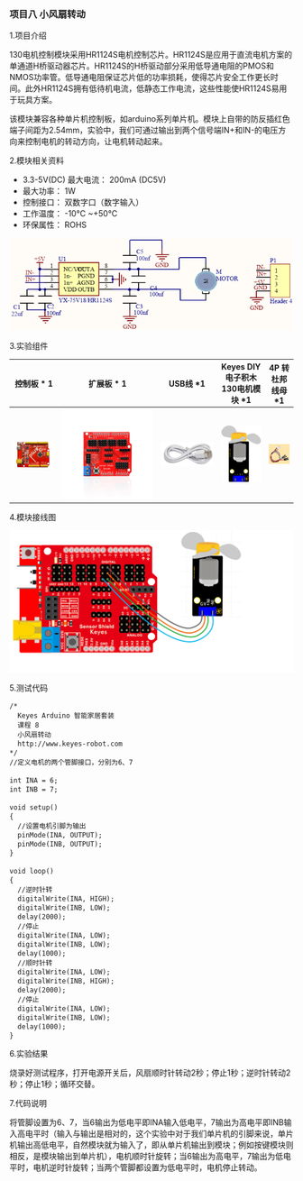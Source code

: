 ### 项目八 小风扇转动

1.项目介绍

130电机控制模块采用HR1124S电机控制芯片。HR1124S是应用于直流电机方案的单通道H桥驱动器芯片。HR1124S的H桥驱动部分采用低导通电阻的PMOS和NMOS功率管。低导通电阻保证芯片低的功率损耗，使得芯片安全工作更长时间。此外HR1124S拥有低待机电流，低静态工作电流，这些性能使HR1124S易用于玩具方案。

该模块兼容各种单片机控制板，如arduino系列单片机。模块上自带的防反插红色端子间距为2.54mm，实验中，我们可通过输出到两个信号端IN+和IN-的电压方向来控制电机的转动方向，让电机转动起来。

2.模块相关资料

- 3.3-5V(DC) 最大电流： 200mA (DC5V)
- 最大功率： 1W 
-  控制接口： 双数字口（数字输入）
- 工作温度： -10°C ~+50°C 
- 环保属性： ROHS

![](./media/image-20250722133821546.png)

3.实验组件

| 控制板 * 1                               | 扩展板 * 1                               | USB线 *1                                 | Keyes DIY电子积木 130电机模块 *1         | 4P 转杜邦线母 *1                         |
| ---------------------------------------- | ---------------------------------------- | ---------------------------------------- | ---------------------------------------- | ---------------------------------------- |
| ![](./media/image-20250722105621894.png) | ![](./media/image-20250722105632148.png) | ![](./media/image-20250722105645371.png) | ![](./media/image-20250722134058613.png) | ![](./media/image-20250722133957646.png) |

4.模块接线图

![](./media/image-20250722134133809.png)

5.测试代码

```
/*
  Keyes Arduino 智能家居套装
  课程 8
  小风扇转动
  http://www.keyes-robot.com
*/
//定义电机的两个管脚接口，分别为6、7

int INA = 6;
int INB = 7;

void setup() 
{
  //设置电机引脚为输出
  pinMode(INA, OUTPUT);
  pinMode(INB, OUTPUT);
}

void loop() 
{
  //逆时针转
  digitalWrite(INA, HIGH);
  digitalWrite(INB, LOW);
  delay(2000);
  //停止
  digitalWrite(INA, LOW);
  digitalWrite(INB, LOW);
  delay(1000);
  //顺时针转
  digitalWrite(INA, LOW);
  digitalWrite(INB, HIGH);
  delay(2000);
  //停止
  digitalWrite(INA, LOW);
  digitalWrite(INB, LOW);
  delay(1000);
}
```

6.实验结果

烧录好测试程序，打开电源开关后，风扇顺时针转动2秒；停止1秒；逆时针转动2秒；停止1秒；循环交替。

7.代码说明

将管脚设置为6、7，当6输出为低电平即INA输入低电平，7输出为高电平即INB输入高电平时（输入与输出是相对的，这个实验中对于我们单片机的引脚来说，单片机输出高低电平，自然模块就为输入了，即从单片机输出到模块；例如按键模块则相反，是模块输出到单片机），电机顺时针旋转；当6输出为高电平，7输出为低电平时，电机逆时针旋转；当两个管脚都设置为低电平时，电机停止转动。